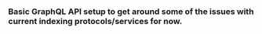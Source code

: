 ### Basic GraphQL API setup to get around some of the issues with current indexing protocols/services for now.
